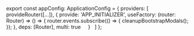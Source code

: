 
export const appConfig: ApplicationConfig = {
  providers: [
    provideRouter([...]),
    {
      provide: 'APP_INITIALIZER',
      useFactory: (router: Router) => () => {
        router.events.subscribe(() => {
          cleanupBootstrapModals();
        });
      },
      deps: [Router],
      multi: true
    }
  ]
};
